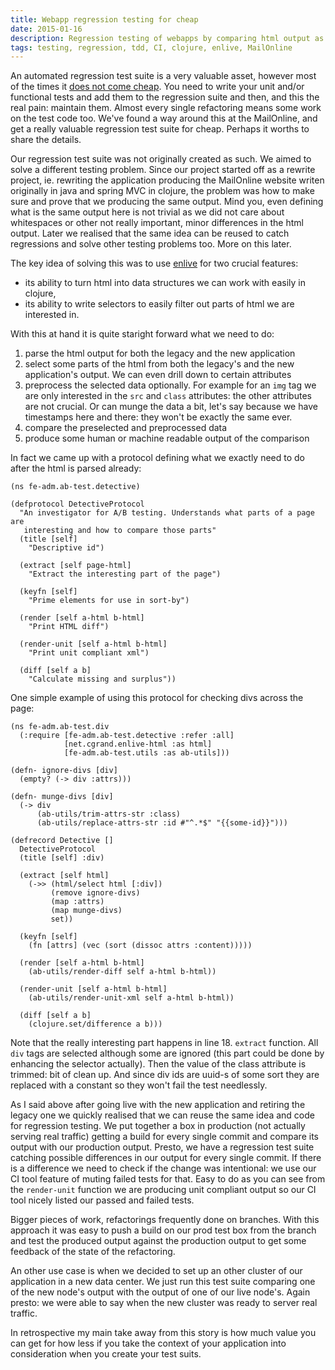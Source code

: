 ```yaml
---
title: Webapp regression testing for cheap
date: 2015-01-16
description: Regression testing of webapps by comparing html output as data
tags: testing, regression, tdd, CI, clojure, enlive, MailOnline
---
```


An automated regression test suite is a very valuable asset, however most of the times it [does not come cheap](http://www.pitheringabout.com/?p=995&cpage=1#comment-21254). You need to write your unit and/or functional tests and add them to the regression suite and then, and this the real pain: maintain them. Almost every single refactoring means some work on the test code too. We've found a way around this at the MailOnline, and get a really valuable regression test suite for cheap. Perhaps it worths to share the details.

Our regression test suite was not originally created as such. We aimed to solve a different testing problem. Since our project started off as a rewrite project, ie. rewriting the application producing the MailOnline website writen originally in java and spring MVC in clojure, the problem was how to make sure and prove that we producing the same output. Mind you, even defining what is the same output here is not trivial as we did not care about whitespaces or other not really important, minor differences in the html output. Later we realised that the same idea can be reused to catch regressions and solve other testing problems too. More on this later.

The key idea of solving this was to use [enlive](https://github.com/cgrand/enlive) for two crucial features:

- its ability to turn html into data structures we can work with easily in clojure,
- its ability to write selectors to easily filter out parts of html we are interested in.

With this at hand it is quite staright forward what we need to do:

1. parse the html output for both the legacy and the new application
1. select some parts of the html from both the legacy's and the new application's output. We can even drill down to certain attributes
1. preprocess the selected data optionally. For example for an `img` tag we are only interested in the `src` and `class` attributes: the other attributes are not crucial. Or can munge the data a bit, let's say because we have timestamps here and there: they won't be exactly the same ever.
1. compare the preselected and preprocessed data
1. produce some human or machine readable output of the comparison

In fact we came up with a protocol defining what we exactly need to do after the html is parsed already:

<!--?prettify lang=clojure linenums=true -->

    (ns fe-adm.ab-test.detective)

    (defprotocol DetectiveProtocol
      "An investigator for A/B testing. Understands what parts of a page are
       interesting and how to compare those parts"
      (title [self]
        "Descriptive id")

      (extract [self page-html]
        "Extract the interesting part of the page")

      (keyfn [self]
        "Prime elements for use in sort-by")

      (render [self a-html b-html]
        "Print HTML diff")

      (render-unit [self a-html b-html]
        "Print unit compliant xml")

      (diff [self a b]
        "Calculate missing and surplus"))

One simple example of using this protocol for checking divs across the page:

<!--?prettify lang=clojure linenums=true -->

    (ns fe-adm.ab-test.div
      (:require [fe-adm.ab-test.detective :refer :all]
                [net.cgrand.enlive-html :as html]
                [fe-adm.ab-test.utils :as ab-utils]))

    (defn- ignore-divs [div]
      (empty? (-> div :attrs)))

    (defn- munge-divs [div]
      (-> div
          (ab-utils/trim-attrs-str :class)
          (ab-utils/replace-attrs-str :id #"^.*$" "{{some-id}}")))

    (defrecord Detective []
      DetectiveProtocol
      (title [self] :div)

      (extract [self html]
        (->> (html/select html [:div])
             (remove ignore-divs)
             (map :attrs)
             (map munge-divs)
             set))

      (keyfn [self]
        (fn [attrs] (vec (sort (dissoc attrs :content)))))

      (render [self a-html b-html]
        (ab-utils/render-diff self a-html b-html))

      (render-unit [self a-html b-html]
        (ab-utils/render-unit-xml self a-html b-html))

      (diff [self a b]
        (clojure.set/difference a b)))

Note that the really interesting part happens in line 18. `extract` function. All `div` tags are selected although some are ignored (this part could be done by enhancing the selector actually). Then the value of the class attribute is trimmed: bit of clean up. And since div ids are uuid-s of some sort they are replaced with a constant so they won't fail the test needlessly.

As I said above after going live with the new application and retiring the legacy one we quickly realised that we can reuse the same idea and code for regression testing. We put together a box in production (not actually serving real traffic) getting a build for every single commit and compare its output with our production output. Presto, we have a regression test suite catching possible differences in our output for every single commit. If there is a difference we need to check if the change was intentional: we use our CI tool feature of muting failed tests for that. Easy to do as you can see from the `render-unit` function we are producing unit compliant output so our CI tool nicely listed our passed and failed tests.

Bigger pieces of work, refactorings frequently done on branches. With this approach it was easy to push a build on our prod test box from the branch and test the produced output against the production output to get some feedback of the state of the refactoring.

An other use case is when we decided to set up an other cluster of our application in a new data center. We just run this test suite comparing one of the new node's output with the output of one of our live node's. Again presto: we were able to say when the new cluster was ready to server real traffic.

In retrospective my main take away from this story is how much value you can get for how less if you take the context of your application into consideration when you create your test suits.

